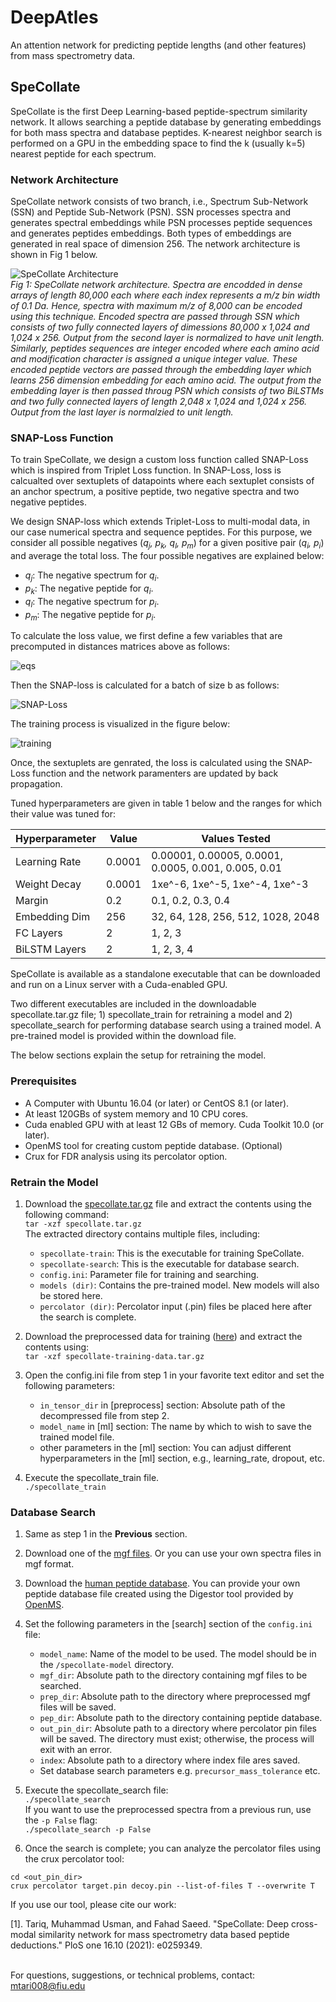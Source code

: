 # DeepAtles
An attention network for predicting peptide lengths (and other features) from mass spectrometry data.


## SpeCollate

SpeCollate is the first Deep Learning-based peptide-spectrum similarity network. It allows searching a peptide database by generating embeddings for both mass spectra and database peptides. K-nearest neighbor search is performed on a GPU in the embedding space to find the k (usually k=5) nearest peptide for each spectrum.


### Network Architecture

SpeCollate network consists of two branch, i.e., Spectrum Sub-Network (SSN) and Peptide Sub-Network (PSN). SSN processes spectra and generates spectral embeddings while PSN processes peptide sequences and generates peptides embeddings. Both types of embeddings are generated in real space of dimension 256. The network architecture is shown in Fig 1 below.

![SpeCollate Architecture](https://user-images.githubusercontent.com/6886675/132553654-ccfd96b1-29b4-4506-b3e1-3560d7ef7b2e.png)    
*Fig 1: SpeCollate network architecture. Spectra are encodded in dense arrays of length 80,000 each where each index represents a m/z bin width of 0.1 Da. Hence, spectra with maximum m/z of 8,000 can be encoded using this technique. Encoded spectra are passed through SSN which consists of two fully connected layers of dimessions 80,000 x 1,024 and 1,024 x 256. Output from the second layer is normalized to have unit length. Similarly, peptides sequences are integer encoded where each amino acid and modification character is assigned a unique integer value. These encoded peptide vectors are passed through the embedding layer which learns 256 dimension embedding for each amino acid. The output from the embedding layer is then passed throug PSN which consists of two BiLSTMs and two fully connected layers of length 2,048 x 1,024 and 1,024 x 256. Output from the last layer is normalzied to unit length.*

### SNAP-Loss Function

To train SpeCollate, we design a custom loss function called SNAP-Loss which is inspired from Triplet Loss function. In SNAP-Loss, loss is calcualted over sextuplets of datapoints where each sextuplet consists of an anchor spectrum, a positive peptide, two negative spectra and two negative peptides.

We design SNAP-loss which extends Triplet-Loss to multi-modal data, in our case numerical spectra and sequence peptides. For this purpose, we consider all possible negatives (*q<sub>j</sub>, p<sub>k</sub>, q<sub>l</sub>, p<sub>m</sub>*) for a given positive pair (*q<sub>i</sub>, p<sub>i</sub>*) and average the total loss. The four possible negatives are explained below:
- *q<sub>j</sub>*: The negative spectrum for *q<sub>i</sub>*.
- *p<sub>k</sub>*: The negative peptide for *q<sub>i</sub>*.
- *q<sub>l</sub>*: The negative spectrum for *p<sub>i</sub>*.
- *p<sub>m</sub>*: The negative peptide for *p<sub>i</sub>*.

To calculate the loss value, we first define a few variables that are precomputed in distances matrices above as follows:

![eqs](https://user-images.githubusercontent.com/6886675/132554014-80a4e77a-427d-4bed-94c6-c8633b1433fb.png)

Then the SNAP-loss is calculated for a batch of size b as follows:

![SNAP-Loss](https://user-images.githubusercontent.com/6886675/132554095-5fd14826-da1f-4fde-80db-50ef9e17f337.png)

The training process is visualized in the figure below:

![training](https://user-images.githubusercontent.com/6886675/132570020-ff4ab8b4-7572-4244-8b6f-79dd58b2eec5.png)

Once, the sextuplets are genrated, the loss is calculated using the SNAP-Loss function and the network paramenters are updated by back propagation.

Tuned hyperparameters are given in table 1 below and the ranges for which their value was tuned for:

| Hyperparameter | Value  | Values Tested                                        |
| -------------- | ------ | ---------------------------------------------------- |
| Learning Rate  | 0.0001 | 0.00001, 0.00005, 0.0001, 0.0005, 0.001, 0.005, 0.01 |
| Weight Decay   | 0.0001 | 1xe^-6, 1xe^-5, 1xe^-4, 1xe^-3                       |
| Margin         | 0.2    | 0.1, 0.2, 0.3, 0.4                                   |
| Embedding Dim  | 256    | 32, 64, 128, 256, 512, 1028, 2048                    |
| FC Layers      | 2      | 1, 2, 3                                              |
| BiLSTM Layers  | 2      | 1, 2, 3, 4                                           |

SpeCollate is available as a standalone executable that can be downloaded and run on a Linux server with a Cuda-enabled GPU.

Two different executables are included in the downloadable specollate.tar.gz file; 1) specollate_train for retraining a model and 2) specollate_search for performing database search using a trained model. A pre-trained model is provided within the download file.

The below sections explain the setup for retraining the model.

### Prerequisites

- A Computer with Ubuntu 16.04 (or later) or CentOS 8.1 (or later).
- At least 120GBs of system memory and 10 CPU cores.
- Cuda enabled GPU with at least 12 GBs of memory. Cuda Toolkit 10.0 (or later).
- OpenMS tool for creating custom peptide database. (Optional)
- Crux for FDR analysis using its percolator option.

### Retrain the Model

1. Download the [specollate.tar.gz](https://drive.google.com/uc?export=download&id=1iAR4a6qQQyS2pDFMRqCd7Jaofsmxwdsp) file and extract the contents using the following command:  
`tar -xzf specollate.tar.gz`  
The extracted directory contains multiple files, including:
    - `specollate-train`: This is the executable for training SpeCollate.
    - `specollate-search`: This is the executable for database search.
    - `config.ini`: Parameter file for training and searching.
    - `models (dir)`: Contains the pre-trained model. New models will also be stored here.
    - `percolator (dir)`: Percolator input (.pin) files be placed here after the search is complete.

2. Download the preprocessed data for training ([here](https://drive.google.com/uc?export=download&id=10bZbMdc2eN_l4ToJd6ruzNX7t6wIUfHw)) and extract the contents using:  
`tar -xzf specollate-training-data.tar.gz`

3. Open the config.ini file from step 1 in your favorite text editor and set the following parameters:
    - `in_tensor_dir` in [preprocess] section: Absolute path of the decompressed file from step 2.
    - `model_name` in [ml] section: The name by which to wish to save the trained model file.
    - other parameters in the [ml] section: You can adjust different hyperparameters in the [ml] section, e.g., learning_rate, dropout, etc.

4. Execute the specollate_train file.  
`./specollate_train`

### Database Search

1. Same as step 1 in the **Previous** section.
2. Download one of the [mgf files](https://drive.google.com/drive/folders/1dvvbYjtz9PrFcMzB-VvtGbrWNX-hl6Io?usp=sharing). Or you can use your own spectra files in mgf format.
3. Download the [human peptide database](https://drive.google.com/uc?export=download&id=1pOBYkCFl66Yk1DjSIw6l9RRi7f6iSXSf). You can provide your own peptide database file created using the Digestor tool provided by [OpenMS](https://www.openms.de/download/openms-binaries/).
4. Set the following parameters in the [search] section of the `config.ini` file:
    - `model_name`: Name of the model to be used. The model should be in the `/specollate-model` directory.
    - `mgf_dir`: Absolute path to the directory containing mgf files to be searched.
    - `prep_dir`: Absolute path to the directory where preprocessed mgf files will be saved.
    - `pep_dir`: Absolute path to the directory containing peptide database.
    - `out_pin_dir`: Absolute path to a directory where percolator pin files will be saved. The directory must exist; otherwise, the process will exit with an error.
    - `index`: Absolute path to a directory where index file ares saved.
    - Set database search parameters e.g. `precursor_mass_tolerance` etc.

5. Execute the specollate_search file:  
`./specollate_search`  
If you want to use the preprocessed spectra from a previous run, use the `-p False` flag:  
`./specollate_search -p False`

6. Once the search is complete; you can analyze the percolator files using the crux percolator tool:
```shell
cd <out_pin_dir>
crux percolator target.pin decoy.pin --list-of-files T --overwrite T
```

<p>
 If you use our tool, please cite our work:<br>  
 
 [1]. Tariq, Muhammad Usman, and Fahad Saeed. "SpeCollate: Deep cross-modal similarity network for mass spectrometry data based peptide deductions." PloS one 16.10 (2021): e0259349.
    
 <br>
 For questions, suggestions, or technical problems, contact:<br>
 <a href = "mailto: mtari008@fiu.edu">mtari008@fiu.edu</a>
</p>
